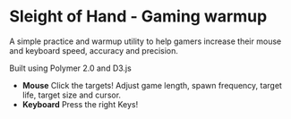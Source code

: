 # Sleight of Hand - Gaming warmup

A simple practice and warmup utility to help gamers increase their mouse and keyboard speed, accuracy and precision.

Built using Polymer 2.0 and D3.js

* **Mouse** Click the targets! Adjust game length, spawn frequency, target life, target size and cursor.
* **Keyboard** Press the right Keys!
